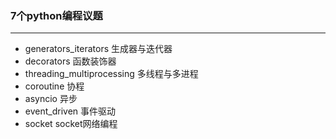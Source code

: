 ### 7个python编程议题
---
- generators_iterators		生成器与迭代器
- decorators			函数装饰器
- threading_multiprocessing	多线程与多进程
- coroutine			协程
- asyncio			异步
- event_driven			事件驱动
- socket			socket网络编程


